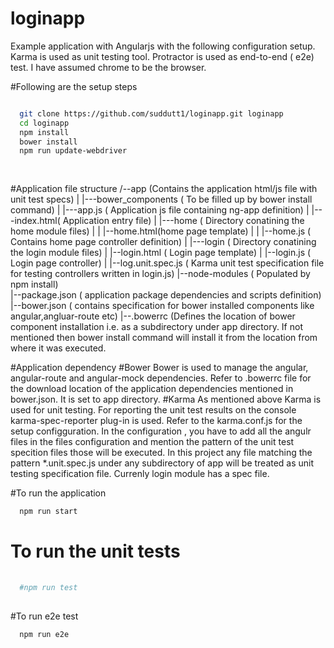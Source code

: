 # loginapp
Example application with Angularjs with the following configuration setup.
Karma is used as unit testing tool. 
Protractor is used as end-to-end ( e2e) test. 
I have assumed chrome to be the browser.

#Following are the setup steps

```sh

  git clone https://github.com/suddutt1/loginapp.git loginapp
  cd loginapp
  npm install 
  bower install
  npm run update-webdriver
  
  
```
#Application file structure
/--app (Contains the application html/js file with unit test specs)
 |  |---bower_components ( To be filled up by bower install command)
 |	|---app.js ( Application js file containing ng-app definition)
 |	|---index.html( Application entry file)
 |	|---home ( Directory conatining the home module files)
 |	|	|--home.html(home page template)
 |	|	|--home.js ( Contains home page controller definition)
 |	|---login ( Directory conatining the login module files)
 |		|--login.html ( Login page template)
 |		|--login.js ( Login page controller)
 |		|--log.unit.spec.js ( Karma unit test specification file for testing  controllers written in login.js)
 |--node-modules ( Populated by npm install)		
 |--package.json ( application package dependencies and scripts definition)
 |--bower.json ( contains specification for bower installed components like angular,angluar-route etc)
 |--.bowerrc (Defines the location of bower component installation i.e. as a subdirectory under app directory. If not mentioned then bower install command will install it from the location from where it was executed. 
 
 
#Application dependency 
#Bower
Bower is used to manage the angular, angular-route and angular-mock dependencies. Refer to .bowerrc  file for the download location of the application dependencies mentioned in bower.json. It is set to app directory. 
#Karma
As mentioned above Karma is used for unit testing. For reporting the unit test results on the console karma-spec-reporter plug-in is used. Refer to the karma.conf.js for the setup configguration. In the configuration , you have to add all the angulr files in the files configuration and mention the pattern of the unit test specition files those will be executed. In this project any file matching the pattern *.unit.spec.js under any subdirectory of app will be treated as unit testing specification file. Currenly login module has a spec file.

  
#To run the application 

```sh
  npm run start
```
# To run the unit tests
  
```sh
  
  #npm run test
  
```
  #To run e2e test
  
```sh
  npm run e2e
```
  
  
  
